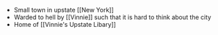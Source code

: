 - Small town in upstate [[New York]]
- Warded to hell by [[Vinnie]] such that it is hard to think about the city
- Home of [[Vinnie's Upstate Libary]]